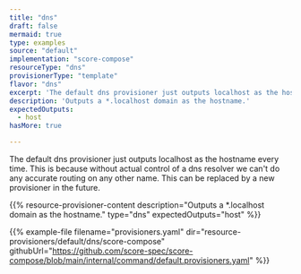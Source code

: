 ```yaml
---
title: "dns"
draft: false
mermaid: true
type: examples
source: "default"
implementation: "score-compose"
resourceType: "dns"
provisionerType: "template"
flavor: "dns"
excerpt: 'The default dns provisioner just outputs localhost as the hostname every time. This is because without actual control of a dns resolver we can&#39;t do any accurate routing on any other name. This can be replaced by a new provisioner in the future.'
description: 'Outputs a *.localhost domain as the hostname.'
expectedOutputs: 
  - host
hasMore: true

---
```


The default dns provisioner just outputs localhost as the hostname every time. This is because without actual control of a dns resolver we can't do any accurate routing on any other name. This can be replaced by a new provisioner in the future.

{{% resource-provisioner-content description="Outputs a *.localhost domain as the hostname." type="dns" expectedOutputs="host" %}}

{{% example-file filename="provisioners.yaml" dir="resource-provisioners/default/dns/score-compose" githubUrl="https://github.com/score-spec/score-compose/blob/main/internal/command/default.provisioners.yaml" %}}
